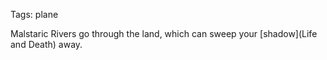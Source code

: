 Tags: plane

Malstaric Rivers go through the land, which can sweep your [shadow](Life and Death) away.